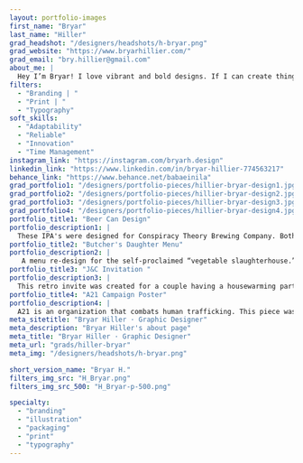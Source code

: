 ```yaml
---
layout: portfolio-images
first_name: "Bryar"
last_name: "Hiller"
grad_headshot: "/designers/headshots/h-bryar.png"
grad_website: "https://www.bryarhillier.com/"
grad_email: "bry.hillier@gmail.com"
about_me: |
  Hey I’m Bryar! I love vibrant and bold designs. If I can create things that bring joy and make people laugh, I will. I am also not afraid to tackle serious subjects and use my skills to bring awareness. I love working with typography and flat illustration. This program has helped me to grow and truly shaped me into the designer I am. I was able to find my style and was ecstatic to incorporate it into my personal branding. I’m mainly interested in working with print, branding, and typography. I am, however, open to all avenues. Ultimately, I am eager to put to practice all the things that I have learned along the way and excited to fill the world with pristine colour palettes.  
filters:
  - "Branding | "
  - "Print | "
  - "Typography"
soft_skills:
  - "Adaptability"
  - "Reliable"  
  - "Innovation" 
  - "Time Management" 
instagram_link: "https://instagram.com/bryarh.design"
linkedin_link: "https://www.linkedin.com/in/bryar-hillier-774563217"
behance_link: "https://www.behance.net/babaeinila" 
grad_portfolio1: "/designers/portfolio-pieces/hillier-bryar-design1.jpg"
grad_portfolio2: "/designers/portfolio-pieces/hillier-bryar-design2.jpg"
grad_portfolio3: "/designers/portfolio-pieces/hillier-bryar-design3.jpg"
grad_portfolio4: "/designers/portfolio-pieces/hillier-bryar-design4.jpg"
portfolio_title1: "Beer Can Design"
portfolio_description1: |
  These IPA's were designed for Conspiracy Theory Brewing Company. Both cans are based on an Ottawa conspiracy. 
portfolio_title2: "Butcher's Daughter Menu"
portfolio_description2: |
   A menu re-design for the self-proclaimed “vegetable slaughterhouse.” The Butcher’s Daughter is a restaurant known for their 100% vegetarian menu.
portfolio_title3: "J&C Invitation "
portfolio_description3: |
  This retro invite was created for a couple having a housewarming party. 
portfolio_title4: "A21 Campaign Poster"
portfolio_description4: |
  A21 is an organization that combats human trafficking. This piece was a part of a campaign to bring awareness and raise funds for the organization. 
meta_sitetitle: "Bryar Hiller · Graphic Designer"
meta_description: "Bryar Hiller's about page"
meta_title: "Bryar Hiller · Graphic Designer"
meta_url: "grads/hiller-bryar"
meta_img: "/designers/headshots/h-bryar.png"

short_version_name: "Bryar H."
filters_img_src: "H_Bryar.png"
filters_img_src_500: "H_Bryar-p-500.png"

specialty:
  - "branding"
  - "illustration"
  - "packaging"
  - "print"
  - "typography"
---
```

